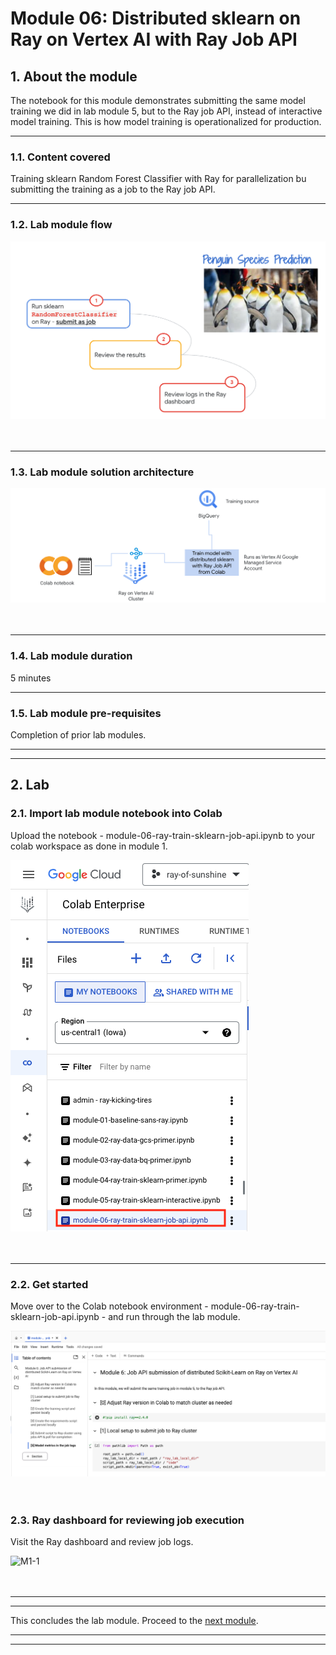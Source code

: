 # Module 06: Distributed sklearn on Ray on Vertex AI with Ray Job API

## 1. About the module
The notebook for this module demonstrates submitting the same model training we did in lab module 5, but to the Ray job API, instead of interactive model training. This is how model training is operationalized for production.

<hr>

### 1.1. Content covered

Training sklearn Random Forest Classifier with Ray for parallelization bu submitting the training as a job to the Ray job API.

<hr>
 
### 1.2. Lab module flow

![M1-1](./images/skl-m06-01.png)   
<br><br>

<hr>

### 1.3. Lab module solution architecture

![M1-1](./images/skl-m06-02.png)   
<br><br>

<hr>

### 1.4. Lab module duration

5 minutes

<hr>

### 1.5. Lab module pre-requisites

Completion of prior lab modules.

<hr><hr>

## 2. Lab

### 2.1. Import lab module notebook into Colab
Upload the notebook - module-06-ray-train-sklearn-job-api.ipynb to your colab workspace as done in module 1.


![M1-1](./images/skl-m06-03.png)   
<br><br>

<hr>


### 2.2. Get started

Move over to the Colab notebook environment - module-06-ray-train-sklearn-job-api.ipynb - and run through the lab module.

![M1-1](./images/skl-m06-04.png)   
<br><br>



### 2.3. Ray dashboard for reviewing job execution

Visit the Ray dashboard and review job logs.

![M1-1](./images/skl-m05-06.png)   
<br><br>


<hr><hr>

This concludes the lab module. Proceed to the [next module](module-07-ray-train-sklearn-serve-online-vertex-endpoint-README.md).

<hr><hr>
